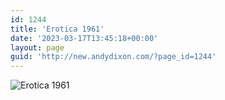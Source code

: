 ```yaml
---
id: 1244
title: 'Erotica 1961'
date: '2023-03-17T13:45:18+00:00'
layout: page
guid: 'http://new.andydixon.com/?page_id=1244'
---
```


![Erotica 1961](https://i0.wp.com/assets.g8x2.ldn.idrivee2-23.com/posters/Erotica%201961%2001.jpg?w=1200&ssl=1 "Erotica 1961")
